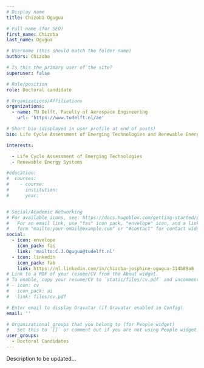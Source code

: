 ```yaml
---
# Display name
title: Chizoba Ogugua

# Full name (for SEO)
first_name: Chizoba
last_name: Ogugua

# Username (this should match the folder name)
authors: Chizoba

# Is this the primary user of the site?
superuser: false

# Role/position
role: Doctoral candidate

# Organizations/Affiliations
organizations:
  - name: TU Delft, Faculty of Aerospace Engineering
    url: 'https://www.tudelft.nl/ae'

# Short bio (displayed in user profile at end of posts)
bio: Life Cycle Assessment of Emerging Technologies and Renewable Energy Systems

interests:

  - Life Cycle Assessment of Emerging Technologies
  - Renewable Energy Systems

#education:
#  courses:
#    - course: 
#      institution: 
#      year: 


# Social/Academic Networking
# For available icons, see: https://docs.hugoblox.com/getting-started/page-builder/#icons
#   For an email link, use "fas" icon pack, "envelope" icon, and a link in the
#   form "mailto:your-email@example.com" or "#contact" for contact widget.
social:
  - icon: envelope
    icon_pack: fas
    link: 'mailto:C.J.Ogugua@tudelft.nl'
  - icon: linkedin
    icon_pack: fab
    link: https://nl.linkedin.com/in/chizoba-josphine-ogugua-314b89a8
# Link to a PDF of your resume/CV from the About widget.
# To enable, copy your resume/CV to `static/files/cv.pdf` and uncomment the lines below.
# - icon: cv
#   icon_pack: ai
#   link: files/cv.pdf

# Enter email to display Gravatar (if Gravatar enabled in Config)
email: ''

# Organizational groups that you belong to (for People widget)
#   Set this to `[]` or comment out if you are not using People widget.
user_groups:
  - Doctoral Candidates
---
```


Description to be updated...